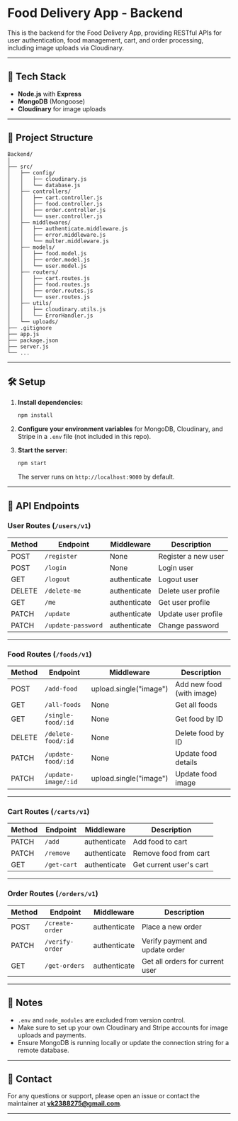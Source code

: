 # Food Delivery App - Backend

This is the backend for the Food Delivery App, providing RESTful APIs for user authentication, food management, cart, and order processing, including image uploads via Cloudinary.

---

## 🚀 Tech Stack

- **Node.js** with **Express**
- **MongoDB** (Mongoose)
- **Cloudinary** for image uploads

---

## 📂 Project Structure

```
Backend/
│
├── src/
│   ├── config/
│   │   ├── cloudinary.js
│   │   └── database.js
│   ├── controllers/
│   │   ├── cart.controller.js
│   │   ├── food.controller.js
│   │   ├── order.controller.js
│   │   └── user.controller.js
│   ├── middlewares/
│   │   ├── authenticate.middleware.js
│   │   ├── error.middleware.js
│   │   └── multer.middleware.js
│   ├── models/
│   │   ├── food.model.js
│   │   ├── order.model.js
│   │   └── user.model.js
│   ├── routers/
│   │   ├── cart.routes.js
│   │   ├── food.routes.js
│   │   ├── order.routes.js
│   │   └── user.routes.js
│   ├── utils/
│   │   ├── cloudinary.utils.js
│   │   └── ErrorHandler.js
│   └── uploads/
├── .gitignore
├── app.js
├── package.json
├── server.js
└── ...
```

---

## 🛠️ Setup

1. **Install dependencies:**
   ```sh
   npm install
   ```

2. **Configure your environment variables** for MongoDB, Cloudinary, and Stripe in a `.env` file (not included in this repo).

3. **Start the server:**
   ```sh
   npm start
   ```
   The server runs on `http://localhost:9000` by default.

---

## 📑 API Endpoints

### User Routes (`/users/v1`)

| Method | Endpoint           | Middleware     | Description                        |
|--------|--------------------|---------------|------------------------------------|
| POST   | `/register`        | None          | Register a new user                |
| POST   | `/login`           | None          | Login user                         |
| GET    | `/logout`          | authenticate  | Logout user                        |
| DELETE | `/delete-me`       | authenticate  | Delete user profile                |
| GET    | `/me`              | authenticate  | Get user profile                   |
| PATCH  | `/update`          | authenticate  | Update user profile                |
| PATCH  | `/update-password` | authenticate  | Change password                    |

---

### Food Routes (`/foods/v1`)

| Method | Endpoint                | Middleware                | Description                        |
|--------|-------------------------|---------------------------|------------------------------------|
| POST   | `/add-food`             | upload.single("image")    | Add new food (with image)          |
| GET    | `/all-foods`            | None                      | Get all foods                      |
| GET    | `/single-food/:id`      | None                      | Get food by ID                     |
| DELETE | `/delete-food/:id`      | None                      | Delete food by ID                  |
| PATCH  | `/update-food/:id`      | None                      | Update food details                |
| PATCH  | `/update-image/:id`     | upload.single("image")    | Update food image                  |

---

### Cart Routes (`/carts/v1`)

| Method | Endpoint         | Middleware     | Description                        |
|--------|------------------|---------------|------------------------------------|
| PATCH  | `/add`           | authenticate  | Add food to cart                   |
| PATCH  | `/remove`        | authenticate  | Remove food from cart              |
| GET    | `/get-cart`      | authenticate  | Get current user's cart            |

---

### Order Routes (`/orders/v1`)

| Method | Endpoint           | Middleware     | Description                        |
|--------|--------------------|---------------|------------------------------------|
| POST   | `/create-order`    | authenticate  | Place a new order                  |
| PATCH  | `/verify-order`    | authenticate  | Verify payment and update order    |
| GET    | `/get-orders`      | authenticate  | Get all orders for current user    |

---

## 📝 Notes

- `.env` and `node_modules` are excluded from version control.
- Make sure to set up your own Cloudinary and Stripe accounts for image uploads and payments.
- Ensure MongoDB is running locally or update the connection string for a remote database.

---

## 📧 Contact

For any questions or support, please open an issue or contact the maintainer at **vk2388275@gmail.com**.

---